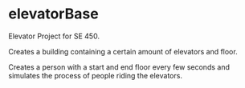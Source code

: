 # elevatorBase
Elevator Project for SE 450.

Creates a building containing a certain amount of elevators and floor.

Creates a person with a start and end floor every few seconds and simulates the process of people riding the elevators.
